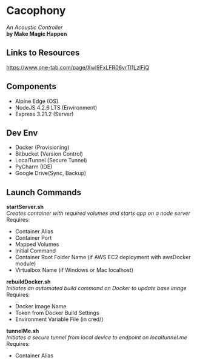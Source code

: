 # Cacophony
_An Acoustic Controller_  
**by Make Magic Happen**  

## Links to Resources
https://www.one-tab.com/page/Xwi9FxLFR06vrTl1LzlFjQ

## Components
- Alpine Edge (OS)
- NodeJS 4.2.6 LTS (Environment)
- Express 3.21.2 (Server)

## Dev Env
- Docker (Provisioning)
- Bitbucket (Version Control)
- LocalTunnel (Secure Tunnel)
- PyCharm (IDE)
- Google Drive(Sync, Backup)

## Launch Commands
**startServer.sh**  
_Creates container with required volumes and starts app on a node server_  
Requires:  

- Container Alias
- Container Port
- Mapped Volumes
- Initial Command
- Container Root Folder Name (if AWS EC2 deployment with awsDocker module)
- Virtualbox Name (if Windows or Mac localhost)

**rebuildDocker.sh**  
_Initiates an automated build command on Docker to update base image_  
Requires:  

- Docker Image Name
- Token from Docker Build Settings
- Environment Variable File (in cred/)

**tunnelMe.sh**  
_Initiates a secure tunnel from local device to endpoint on localtunnel.me_  
Requires:  

- Container Alias
